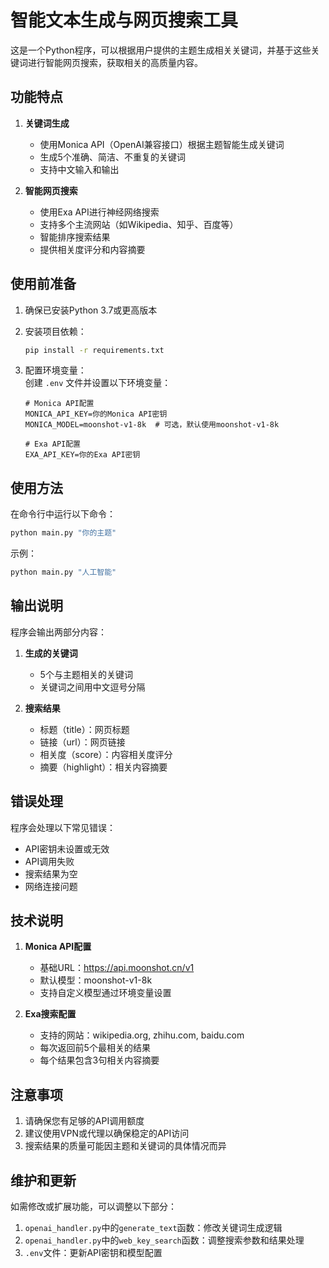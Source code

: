 # 智能文本生成与网页搜索工具

这是一个Python程序，可以根据用户提供的主题生成相关关键词，并基于这些关键词进行智能网页搜索，获取相关的高质量内容。

## 功能特点

1. **关键词生成**
   - 使用Monica API（OpenAI兼容接口）根据主题智能生成关键词
   - 生成5个准确、简洁、不重复的关键词
   - 支持中文输入和输出

2. **智能网页搜索**
   - 使用Exa API进行神经网络搜索
   - 支持多个主流网站（如Wikipedia、知乎、百度等）
   - 智能排序搜索结果
   - 提供相关度评分和内容摘要

## 使用前准备

1. 确保已安装Python 3.7或更高版本

2. 安装项目依赖：   
    ```bash
    pip install -r requirements.txt   
    ```

3. 配置环境变量：   
   创建 `.env` 文件并设置以下环境变量：
   ```text
   # Monica API配置
   MONICA_API_KEY=你的Monica API密钥
   MONICA_MODEL=moonshot-v1-8k  # 可选，默认使用moonshot-v1-8k

   # Exa API配置
   EXA_API_KEY=你的Exa API密钥
   ```

## 使用方法

在命令行中运行以下命令：
```bash
python main.py "你的主题"
```

示例：
```bash
python main.py "人工智能"
```

## 输出说明

程序会输出两部分内容：

1. **生成的关键词**
   - 5个与主题相关的关键词
   - 关键词之间用中文逗号分隔

2. **搜索结果**
   - 标题（title）：网页标题
   - 链接（url）：网页链接
   - 相关度（score）：内容相关度评分
   - 摘要（highlight）：相关内容摘要

## 错误处理

程序会处理以下常见错误：
- API密钥未设置或无效
- API调用失败
- 搜索结果为空
- 网络连接问题

## 技术说明

1. **Monica API配置**
   - 基础URL：https://api.moonshot.cn/v1
   - 默认模型：moonshot-v1-8k
   - 支持自定义模型通过环境变量设置

2. **Exa搜索配置**
   - 支持的网站：wikipedia.org, zhihu.com, baidu.com
   - 每次返回前5个最相关的结果
   - 每个结果包含3句相关内容摘要

## 注意事项

1. 请确保您有足够的API调用额度
2. 建议使用VPN或代理以确保稳定的API访问
3. 搜索结果的质量可能因主题和关键词的具体情况而异

## 维护和更新

如需修改或扩展功能，可以调整以下部分：
1. `openai_handler.py`中的`generate_text`函数：修改关键词生成逻辑
2. `openai_handler.py`中的`web_key_search`函数：调整搜索参数和结果处理
3. `.env`文件：更新API密钥和模型配置